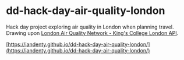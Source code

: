 # dd-hack-day-air-quality-london

Hack day project exploring air quality in London when planning travel.
Drawing upon [London Air Quality Network - King's College London API](http://api.erg.kcl.ac.uk/AirQuality/help).


[https://iandenty.github.io/dd-hack-day-air-quality-london/](https://iandenty.github.io/dd-hack-day-air-quality-london/)
